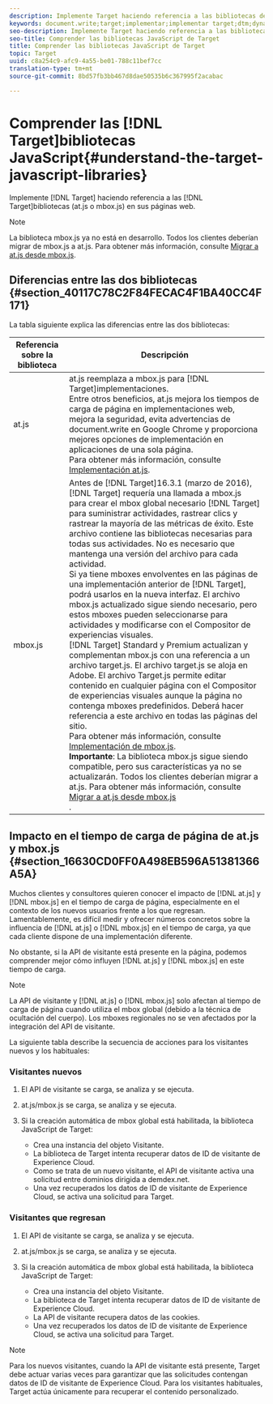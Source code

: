 ```yaml
---
description: Implemente Target haciendo referencia a las bibliotecas de Target (at.js o mbox.js) en sus páginas web.
keywords: document.write;target;implementar;implementar target;dtm;dynamic tag management;at.js;mbox.js; target.js;mbox
seo-description: Implemente Target haciendo referencia a las bibliotecas de Target (at.js o mbox.js) en sus páginas web.
seo-title: Comprender las bibliotecas JavaScript de Target
title: Comprender las bibliotecas JavaScript de Target
topic: Target
uuid: c8a254c9-afc9-4a55-be01-788c11bef7cc
translation-type: tm+mt
source-git-commit: 8bd57fb3bb467d8dae50535b6c367995f2acabac

---
```



# Comprender las [!DNL Target]bibliotecas JavaScript{#understand-the-target-javascript-libraries}

Implemente [!DNL Target] haciendo referencia a las [!DNL Target]bibliotecas (at.js o mbox.js) en sus páginas web.

>[!NOTE]
>
>La biblioteca mbox.js ya no está en desarrollo. Todos los clientes deberían migrar de mbox.js a at.js. Para obtener más información, consulte [Migrar a at.js desde mbox.js](../../c-implementing-target/c-implementing-target-for-client-side-web/t-mbox-download/c-target-atjs-implementation/target-migrate-atjs.md#task_DE55DCE9AC2F49728395665DE1B1E6EA).

## Diferencias entre las dos bibliotecas {#section_40117C78C2F84FECAC4F1BA40CC4F171}

La tabla siguiente explica las diferencias entre las dos bibliotecas:

| Referencia sobre la biblioteca | Descripción |
|--- |--- |
| at.js | at.js reemplaza a mbox.js para [!DNL Target]implementaciones.<br>Entre otros beneficios, at.js mejora los tiempos de carga de página en implementaciones web, mejora la seguridad, evita advertencias de document.write en Google Chrome y proporciona mejores opciones de implementación en aplicaciones de una sola página.<br>Para obtener más información, consulte [Implementación at.js](/help/c-implementing-target/c-implementing-target-for-client-side-web/t-mbox-download/c-target-atjs-implementation/target-atjs-implementation.md). |
| mbox.js | Antes de [!DNL Target]16.3.1 (marzo de 2016), [!DNL Target] requería una llamada a mbox.js para crear el mbox global necesario [!DNL Target] para suministrar actividades, rastrear clics y rastrear la mayoría de las métricas de éxito. Este archivo contiene las bibliotecas necesarias para todas sus actividades. No es necesario que mantenga una versión del archivo para cada actividad.<br>Si ya tiene mboxes envolventes en las páginas de una implementación anterior de [!DNL Target], podrá usarlos en la nueva interfaz. El archivo mbox.js actualizado sigue siendo necesario, pero estos mboxes pueden seleccionarse para actividades y modificarse con el Compositor de experiencias visuales.<br>[!DNL Target] Standard y Premium actualizan y complementan mbox.js con una referencia a un archivo target.js. El archivo target.js se aloja en Adobe. El archivo Target.js permite editar contenido en cualquier página con el Compositor de experiencias visuales aunque la página no contenga mboxes predefinidos. Deberá hacer referencia a este archivo en todas las páginas del sitio.<br>Para obtener más información, consulte [Implementación de mbox.js](/help/c-implementing-target/c-implementing-target-for-client-side-web/t-mbox-download/mbox-download.md).<br>**Importante**: La biblioteca mbox.js sigue siendo compatible, pero sus características ya no se actualizarán. Todos los clientes deberían migrar a at.js. Para obtener más información, consulte [Migrar a at.js desde mbox.js](/help/c-implementing-target/c-implementing-target-for-client-side-web/t-mbox-download/c-target-atjs-implementation/target-migrate-atjs.md)<br>. |

## Impacto en el tiempo de carga de página de at.js y mbox.js {#section_16630CD0FF0A498EB596A51381366A5A}

Muchos clientes y consultores quieren conocer el impacto de [!DNL at.js] y [!DNL mbox.js] en el tiempo de carga de página, especialmente en el contexto de los nuevos usuarios frente a los que regresan. Lamentablemente, es difícil medir y ofrecer números concretos sobre la influencia de [!DNL at.js] o [!DNL mbox.js] en el tiempo de carga, ya que cada cliente dispone de una implementación diferente.

No obstante, si la API de visitante está presente en la página, podemos comprender mejor cómo influyen [!DNL at.js] y [!DNL mbox.js] en este tiempo de carga.

>[!NOTE]
>
>La API de visitante y [!DNL at.js] o [!DNL mbox.js] solo afectan al tiempo de carga de página cuando utiliza el mbox global (debido a la técnica de ocultación del cuerpo). Los mboxes regionales no se ven afectados por la integración del API de visitante.

La siguiente tabla describe la secuencia de acciones para los visitantes nuevos y los habituales:

### Visitantes nuevos

1. El API de visitante se carga, se analiza y se ejecuta.
1. at.js/mbox.js se carga, se analiza y se ejecuta.
1. Si la creación automática de mbox global está habilitada, la biblioteca JavaScript de Target:

   * Crea una instancia del objeto Visitante.
   * La biblioteca de Target intenta recuperar datos de ID de visitante de Experience Cloud.
   * Como se trata de un nuevo visitante, el API de visitante activa una solicitud entre dominios dirigida a demdex.net.
   * Una vez recuperados los datos de ID de visitante de Experience Cloud, se activa una solicitud para Target.

### Visitantes que regresan

1. El API de visitante se carga, se analiza y se ejecuta.
1. at.js/mbox.js se carga, se analiza y se ejecuta.
1. Si la creación automática de mbox global está habilitada, la biblioteca JavaScript de Target:

   * Crea una instancia del objeto Visitante.
   * La biblioteca de Target intenta recuperar datos de ID de visitante de Experience Cloud.
   * La API de visitante recupera datos de las cookies.
   * Una vez recuperados los datos de ID de visitante de Experience Cloud, se activa una solicitud para Target.

>[!NOTE]
>
>Para los nuevos visitantes, cuando la API de visitante está presente, Target debe actuar varias veces para garantizar que las solicitudes contengan datos de ID de visitante de Experience Cloud. Para los visitantes habituales, Target actúa únicamente para recuperar el contenido personalizado.
